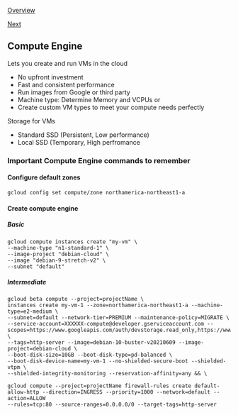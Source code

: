 [Overview](https://github.com/paulowe/gcp/blob/main/readme.md)

[Next](https://github.com/paulowe/gcp/blob/main/kubernetes-engine.md)
## Compute Engine
Lets you create and run VMs in the cloud
- No upfront investment
- Fast and consistent performance
- Run images from Google or third party
- Machine type: Determine Memory and VCPUs or
- Create custom VM types to meet your compute needs perfectly

Storage for VMs
- Standard SSD (Persistent, Low performance)
- Local SSD (Temporary, High perfromance
### Important Compute Engine commands to remember

#### Configure default zones
```gcloud config set compute/zone northamerica-northeast1-a```

#### Create compute engine

##### Basic
```
gcloud compute instances create "my-vm" \
--machine-type "n1-standard-1" \
--image-project "debian-cloud" \
--image "debian-9-stretch-v2" \
--subnet "default" 
```

##### Intermediate 
``` 
gcloud beta compute --project=projectName \
instances create my-vm-1 --zone=northamerica-northeast1-a --machine-type=e2-medium \
--subnet=default --network-tier=PREMIUM --maintenance-policy=MIGRATE \
--service-account=XXXXXX-compute@developer.gserviceaccount.com --scopes=https://www.googleapis.com/auth/devstorage.read_only,https://www.googleapis.com/auth/logging.write,https://www.googleapis.com/auth/monitoring.write,https://www.googleapis.com/auth/servicecontrol,https://www.googleapis.com/auth/service.management.readonly,https://www.googleapis.com/auth/trace.append \
--tags=http-server --image=debian-10-buster-v20210609 --image-project=debian-cloud \
--boot-disk-size=10GB --boot-disk-type=pd-balanced \
--boot-disk-device-name=my-vm-1 --no-shielded-secure-boot --shielded-vtpm \
--shielded-integrity-monitoring --reservation-affinity=any && \

gcloud compute --project=projectName firewall-rules create default-allow-http --direction=INGRESS --priority=1000 --network=default --action=ALLOW 
--rules=tcp:80 --source-ranges=0.0.0.0/0 --target-tags=http-server 
```

